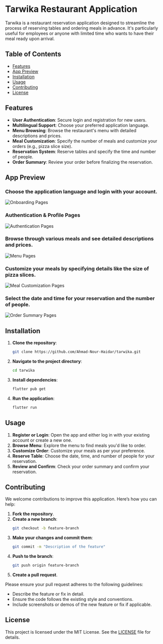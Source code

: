 # Tarwika Restaurant Application

Tarwika is a restaurant reservation application designed to streamline the process of reserving
tables and ordering meals in advance. It's particularly useful for employees or anyone with limited
time who wants to have their meal ready upon arrival.

## Table of Contents

- [Features](#features)
- [App Preview](#app-preview)
- [Installation](#installation)
- [Usage](#usage)
- [Contributing](#contributing)
- [License](#license)

## Features

- **User Authentication**: Secure login and registration for new users.
- **Multilingual Support**: Choose your preferred application language.
- **Menu Browsing**: Browse the restaurant's menu with detailed descriptions and prices.
- **Meal Customization**: Specify the number of meals and customize your orders (e.g., pizza slice
  size).
- **Reservation System**: Reserve tables and specify the time and number of people.
- **Order Summary**: Review your order before finalizing the reservation.

## App Preview

### Choose the application language and login with your account.

![Onboarding Pages](app-preview/1.png)

### Authentication & Profile Pages

![Authentication Pages](app-preview/2.png)

### Browse through various meals and see detailed descriptions and prices.

![Menu Pages](app-preview/4.png)

### Customize your meals by specifying details like the size of pizza slices.

![Meal Customization Pages](app-preview/3.png)

### Select the date and time for your reservation and the number of people.

![Order Summary Pages](app-preview/5.png)

## Installation

1. **Clone the repository**:
    ```bash
    git clone https://github.com/Ahmad-Nour-Haidar/tarwika.git
    ```

2. **Navigate to the project directory**:
    ```bash
    cd tarwika
    ``` 

3. **Install dependencies**:
    ```bash
    flutter pub get
    ```

4. **Run the application**:
    ```bash
    flutter run
    ```

## Usage

1. **Register or Login**: Open the app and either log in with your existing account or create a new
   one.
2. **Browse Menu**: Explore the menu to find meals you'd like to order.
3. **Customize Order**: Customize your meals as per your preference.
4. **Reserve Table**: Choose the date, time, and number of people for your reservation.
5. **Review and Confirm**: Check your order summary and confirm your reservation.

## Contributing

We welcome contributions to improve this application. Here’s how you can help:

1. **Fork the repository**.
2. **Create a new branch**:
    ```bash
    git checkout -b feature-branch
    ```
3. **Make your changes and commit them**:
    ```bash
    git commit -m "Description of the feature"
    ```
4. **Push to the branch**:
    ```bash
    git push origin feature-branch
    ```
5. **Create a pull request**.

Please ensure your pull request adheres to the following guidelines:

- Describe the feature or fix in detail.
- Ensure the code follows the existing style and conventions.
- Include screenshots or demos of the new feature or fix if applicable.

## License

This project is licensed under the MIT License. See the [LICENSE](LICENSE) file for details.